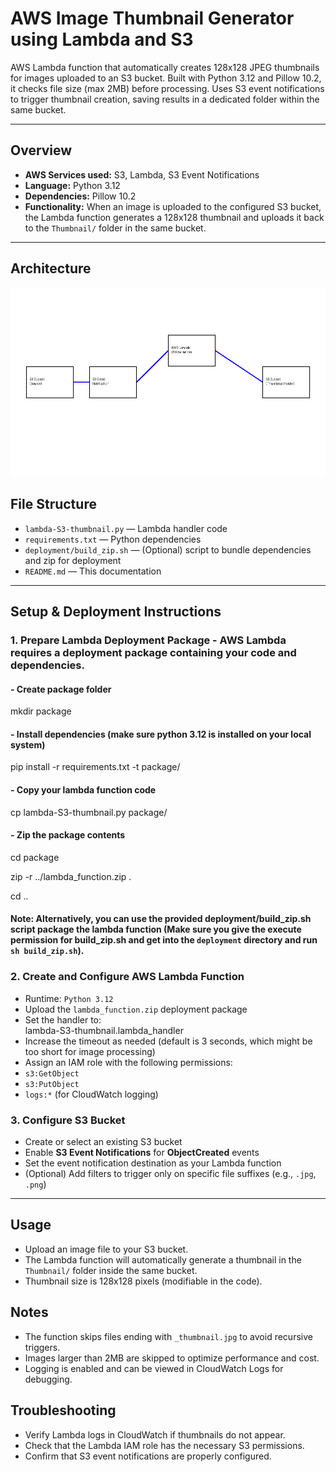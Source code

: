 # AWS Image Thumbnail Generator using Lambda and S3

AWS Lambda function that automatically creates 128x128 JPEG thumbnails for images uploaded to an S3 bucket. Built with Python 3.12 and Pillow 10.2, it checks file size (max 2MB) before processing. Uses S3 event notifications to trigger thumbnail creation, saving results in a dedicated folder within the same bucket.

---

## Overview

- **AWS Services used:** S3, Lambda, S3 Event Notifications
- **Language:** Python 3.12
- **Dependencies:** Pillow 10.2
- **Functionality:** When an image is uploaded to the configured S3 bucket, the Lambda function generates a 128x128 thumbnail and uploads it back to the `Thumbnail/` folder in the same bucket.

---

## Architecture

![Architecture Diagram](aws_thumbnail_architecture.png)
## File Structure

- `lambda-S3-thumbnail.py` — Lambda handler code
- `requirements.txt` — Python dependencies
- `deployment/build_zip.sh` — (Optional) script to bundle dependencies and zip for deployment
- `README.md` — This documentation

---

## Setup & Deployment Instructions

### 1. Prepare Lambda Deployment Package - AWS Lambda requires a deployment package containing your code and dependencies.

#### - Create package folder
mkdir package

#### - Install dependencies (make sure python 3.12 is installed on your local system)
pip install -r requirements.txt -t package/

#### - Copy your lambda function code
cp lambda-S3-thumbnail.py package/

#### - Zip the package contents
cd package

zip -r ../lambda_function.zip .

cd ..

#### Note: Alternatively, you can use the provided deployment/build_zip.sh script package the lambda function (Make sure you give the execute permission for build_zip.sh and get into the `deployment` directory and run `sh build_zip.sh`).


### 2. Create and Configure AWS Lambda Function
- Runtime: `Python 3.12`
- Upload the `lambda_function.zip` deployment package
- Set the handler to:  
  lambda-S3-thumbnail.lambda_handler    
- Increase the timeout as needed (default is 3 seconds, which might be too short for image processing)
- Assign an IAM role with the following permissions:
- `s3:GetObject`
- `s3:PutObject`
- `logs:*` (for CloudWatch logging)


### 3. **Configure S3 Bucket**

- Create or select an existing S3 bucket
- Enable **S3 Event Notifications** for **ObjectCreated** events
- Set the event notification destination as your Lambda function
- (Optional) Add filters to trigger only on specific file suffixes (e.g., `.jpg`, `.png`)

---

## Usage

- Upload an image file to your S3 bucket.
- The Lambda function will automatically generate a thumbnail in the `Thumbnail/` folder inside the same bucket.
- Thumbnail size is 128x128 pixels (modifiable in the code).

## Notes

- The function skips files ending with `_thumbnail.jpg` to avoid recursive triggers.
- Images larger than 2MB are skipped to optimize performance and cost.
- Logging is enabled and can be viewed in CloudWatch Logs for debugging.

## Troubleshooting

- Verify Lambda logs in CloudWatch if thumbnails do not appear.
- Check that the Lambda IAM role has the necessary S3 permissions.
- Confirm that S3 event notifications are properly configured.
